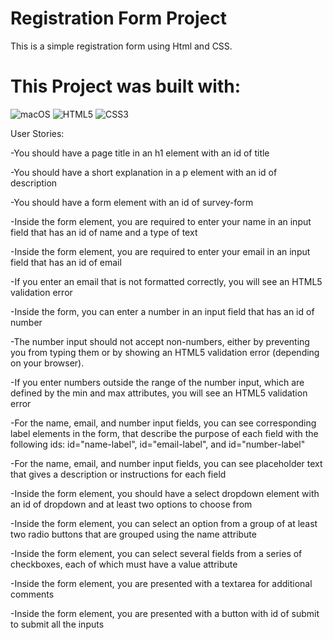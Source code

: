 # Registration Form Project

This is a simple registration form using Html and CSS. 

 # This Project was built with:
 
  ![macOS](https://img.shields.io/badge/mac%20os-000000?style=for-the-badge&logo=macos&logoColor=F0F0F0)
  ![HTML5](https://img.shields.io/badge/html5-%23E34F26.svg?style=for-the-badge&logo=html5&logoColor=white)
  ![CSS3](https://img.shields.io/badge/css3-%231572B6.svg?style=for-the-badge&logo=css3&logoColor=white)

User Stories:

-You should have a page title in an h1 element with an id of title

-You should have a short explanation in a p element with an id of description

-You should have a form element with an id of survey-form

-Inside the form element, you are required to enter your name in an input field that has an id of name and a type of text

-Inside the form element, you are required to enter your email in an input field that has an id of email

-If you enter an email that is not formatted correctly, you will see an HTML5 validation error

-Inside the form, you can enter a number in an input field that has an id of number

-The number input should not accept non-numbers, either by preventing you from typing them or by showing an HTML5 validation error (depending on your browser).

-If you enter numbers outside the range of the number input, which are defined by the min and max attributes, you will see an HTML5 validation error

-For the name, email, and number input fields, you can see corresponding label elements in the form, that describe the purpose of each field with the following ids: id="name-label", id="email-label", and id="number-label"

-For the name, email, and number input fields, you can see placeholder text that gives a description or instructions for each field

-Inside the form element, you should have a select dropdown element with an id of dropdown and at least two options to choose from

-Inside the form element, you can select an option from a group of at least two radio buttons that are grouped using the name attribute

-Inside the form element, you can select several fields from a series of checkboxes, each of which must have a value attribute

-Inside the form element, you are presented with a textarea for additional comments

-Inside the form element, you are presented with a button with id of submit to submit all the inputs